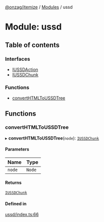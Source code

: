 [@onzag/itemize](../README.md) / [Modules](../modules.md) / ussd

# Module: ussd

## Table of contents

### Interfaces

- [IUSSDAction](../interfaces/ussd.IUSSDAction.md)
- [IUSSDChunk](../interfaces/ussd.IUSSDChunk.md)

### Functions

- [convertHTMLToUSSDTree](ussd.md#converthtmltoussdtree)

## Functions

### convertHTMLToUSSDTree

▸ **convertHTMLToUSSDTree**(`node`): [`IUSSDChunk`](../interfaces/ussd.IUSSDChunk.md)

#### Parameters

| Name | Type |
| :------ | :------ |
| `node` | `Node` |

#### Returns

[`IUSSDChunk`](../interfaces/ussd.IUSSDChunk.md)

#### Defined in

[ussd/index.ts:66](https://github.com/onzag/itemize/blob/f2f29986/ussd/index.ts#L66)
